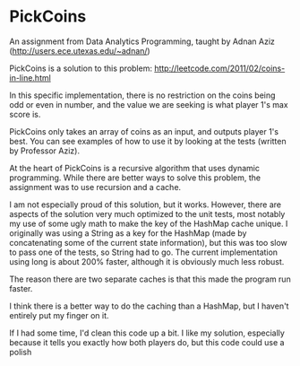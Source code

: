 PickCoins
===================

An assignment from Data Analytics Programming, taught by Adnan Aziz (http://users.ece.utexas.edu/~adnan/)

PickCoins is a solution to this problem: http://leetcode.com/2011/02/coins-in-line.html

In this specific implementation, there is no restriction on the coins being odd or even in number, and the value we are seeking is what player 1's max score is. 

PickCoins only takes an array of coins as an input, and outputs player 1's best. You can see examples of how to use it by looking at the tests (written by Professor Aziz). 

At the heart of PickCoins is a recursive algorithm that uses dynamic programming. While there are better ways to solve this problem, the assignment was to use recursion and a cache. 

I am not especially proud of this solution, but it works. However, there are aspects of the solution very much optimized to the unit tests, most notably my use of some ugly math to make the key of the HashMap cache unique. I originally was using a String as a key for the HashMap (made by concatenating some of the current state information), but this was too slow to pass one of the tests, so String had to go. The current implementation using long is about 200% faster, although it is obviously much less robust. 

The reason there are two separate caches is that this made the program run faster.

I think there is a better way to do the caching than a HashMap, but I haven't entirely put my finger on it. 

If I had some time, I'd clean this code up a bit. I like my solution, especially because it tells you exactly how both players do, but this code could use a polish
